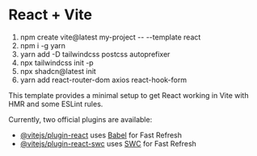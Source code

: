 # React + Vite
1. npm create vite@latest my-project -- --template react
2. npm i -g yarn
3. yarn add -D tailwindcss postcss autoprefixer
4. npx tailwindcss init -p
5. npx shadcn@latest init
6. yarn add react-router-dom axios react-hook-form               


This template provides a minimal setup to get React working in Vite with HMR and some ESLint rules.

Currently, two official plugins are available:

- [@vitejs/plugin-react](https://github.com/vitejs/vite-plugin-react/blob/main/packages/plugin-react/README.md) uses [Babel](https://babeljs.io/) for Fast Refresh
- [@vitejs/plugin-react-swc](https://github.com/vitejs/vite-plugin-react-swc) uses [SWC](https://swc.rs/) for Fast Refresh
